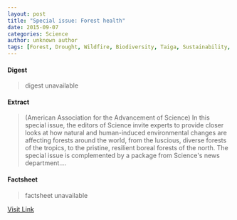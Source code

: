 ```yaml
---
layout: post
title: "Special issue: Forest health"
date: 2015-09-07
categories: Science
author: unknown author
tags: [Forest, Drought, Wildfire, Biodiversity, Taiga, Sustainability, Hemlock woolly adelgid, Human impact on the environment, Climate change, Physical geography, Earth sciences, Systems ecology, Environmental science, Ecology, Natural environment]
---
```



#### Digest
>digest unavailable

#### Extract
>(American Association for the Advancement of Science) In this special issue, the editors of Science invite experts to provide closer looks at how natural and human-induced environmental changes are affecting forests around the world, from the luscious, diverse forests of the tropics, to the pristine, resilient boreal forests of the north. The special issue is complemented by a package from Science's news department....

#### Factsheet
>factsheet unavailable

[Visit Link](http://www.eurekalert.org/pub_releases/2015-08/aaft-sif081715.php)


